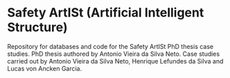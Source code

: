 # Safety ArtISt (Artificial Intelligent Structure)

Repository for databases and code for the Safety ArtISt PhD thesis case studies.
PhD thesis authored by Antonio Vieira da Silva Neto.
Case studies carried out by Antonio Vieira da Silva Neto, Henrique Lefundes da Silva and Lucas von Ancken Garcia.

